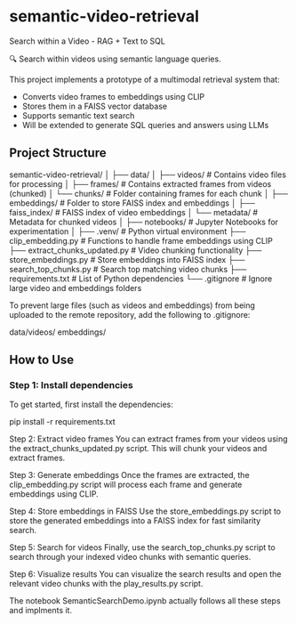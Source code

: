 # semantic-video-retrieval
Search within a Video - RAG + Text to SQL 

🔍 Search within videos using semantic language queries.

This project implements a prototype of a multimodal retrieval system that:
- Converts video frames to embeddings using CLIP
- Stores them in a FAISS vector database
- Supports semantic text search
- Will be extended to generate SQL queries and answers using LLMs

## Project Structure

semantic-video-retrieval/
│
├── data/
│   ├── videos/                  # Contains video files for processing
│   ├── frames/                  # Contains extracted frames from videos (chunked)
│   └── chunks/                  # Folder containing frames for each chunk
│
├── embeddings/                   # Folder to store FAISS index and embeddings
│   ├── faiss_index/             # FAISS index of video embeddings
│   └── metadata/                # Metadata for chunked videos
│
├── notebooks/                    # Jupyter Notebooks for experimentation
│
├── .venv/                        # Python virtual environment
├── clip_embedding.py             # Functions to handle frame embeddings using CLIP
├── extract_chunks_updated.py     # Video chunking functionality
├── store_embeddings.py           # Store embeddings into FAISS index
├── search_top_chunks.py          # Search top matching video chunks
├── requirements.txt              # List of Python dependencies
└── .gitignore                    # Ignore large video and embeddings folders


To prevent large files (such as videos and embeddings) from being uploaded to the remote repository, add the following to .gitignore:

data/videos/
embeddings/

## How to Use
### Step 1: Install dependencies
To get started, first install the dependencies:

pip install -r requirements.txt

Step 2: Extract video frames
You can extract frames from your videos using the extract_chunks_updated.py script. This will chunk your videos and extract frames.

Step 3: Generate embeddings
Once the frames are extracted, the clip_embedding.py script will process each frame and generate embeddings using CLIP.

Step 4: Store embeddings in FAISS
Use the store_embeddings.py script to store the generated embeddings into a FAISS index for fast similarity search.

Step 5: Search for videos
Finally, use the search_top_chunks.py script to search through your indexed video chunks with semantic queries.

Step 6: Visualize results
You can visualize the search results and open the relevant video chunks with the play_results.py script.


The notebook SemanticSearchDemo.ipynb actually follows all these steps and implments it.
